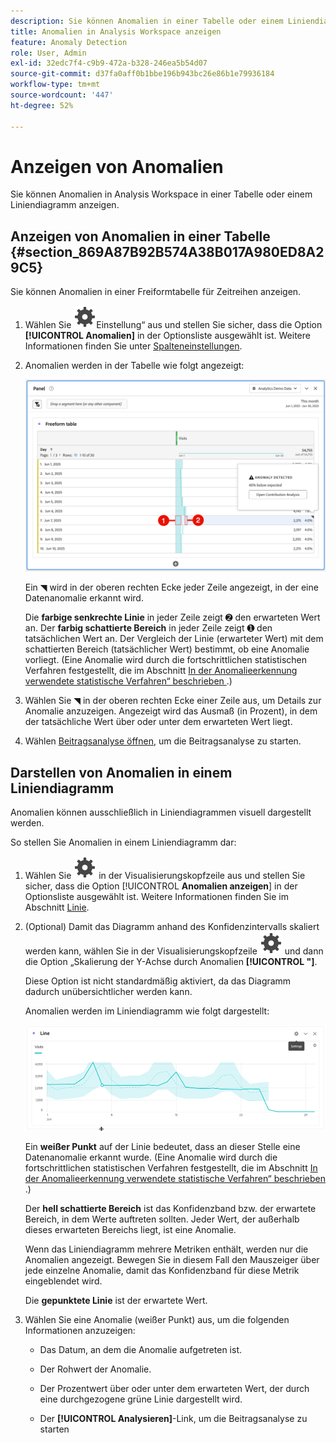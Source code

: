 ```yaml
---
description: Sie können Anomalien in einer Tabelle oder einem Liniendiagramm anzeigen.
title: Anomalien in Analysis Workspace anzeigen
feature: Anomaly Detection
role: User, Admin
exl-id: 32edc7f4-c9b9-472a-b328-246ea5b54d07
source-git-commit: d37fa0aff0b1bbe196b943bc26e86b1e79936184
workflow-type: tm+mt
source-wordcount: '447'
ht-degree: 52%

---
```


# Anzeigen von Anomalien

Sie können Anomalien in Analysis Workspace in einer Tabelle oder einem Liniendiagramm anzeigen.

## Anzeigen von Anomalien in einer Tabelle {#section_869A87B92B574A38B017A980ED8A29C5}

Sie können Anomalien in einer Freiformtabelle für Zeitreihen anzeigen.

1. Wählen Sie ![ Spaltenüberschrift ](/help/assets/icons/Setting.svg)Einstellung“ aus und stellen Sie sicher, dass die Option **[!UICONTROL Anomalien]** in der Optionsliste ausgewählt ist. Weitere Informationen finden Sie unter [Spalteneinstellungen](/help/analyze/analysis-workspace/visualizations/freeform-table/column-row-settings/column-settings.md).

1. Anomalien werden in der Tabelle wie folgt angezeigt:

   ![Anomalien erkannt](assets/anomaly-detected.png)

   Ein ◥ wird in der oberen rechten Ecke jeder Zeile angezeigt, in der eine Datenanomalie erkannt wird.

   Die **farbige senkrechte Linie** in jeder Zeile zeigt ➋ den erwarteten Wert an. Der **farbig schattierte Bereich** in jeder Zeile zeigt ➊ den tatsächlichen Wert an. Der Vergleich der Linie (erwarteter Wert) mit dem schattierten Bereich (tatsächlicher Wert) bestimmt, ob eine Anomalie vorliegt. (Eine Anomalie wird durch die fortschrittlichen statistischen Verfahren festgestellt, die im Abschnitt [In der Anomalieerkennung verwendete statistische Verfahren“ beschrieben ](/help/analyze/analysis-workspace/c-anomaly-detection/statistics-anomaly-detection.md).)

1. Wählen Sie ◥ in der oberen rechten Ecke einer Zeile aus, um Details zur Anomalie anzuzeigen. Angezeigt wird das Ausmaß (in Prozent), in dem der tatsächliche Wert über oder unter dem erwarteten Wert liegt.
1. Wählen [Beitragsanalyse öffnen](run-contribution-analysis.md), um die Beitragsanalyse zu starten.

## Darstellen von Anomalien in einem Liniendiagramm

Anomalien können ausschließlich in Liniendiagrammen visuell dargestellt werden.

So stellen Sie Anomalien in einem Liniendiagramm dar:

1. Wählen Sie ![Einstellung](/help/assets/icons/Setting.svg) in der Visualisierungskopfzeile aus und stellen Sie sicher, dass die Option [!UICONTROL **Anomalien anzeigen**] in der Optionsliste ausgewählt ist. Weitere Informationen finden Sie im Abschnitt [Linie](/help/analyze/analysis-workspace/visualizations/line.md).

1. (Optional) Damit das Diagramm anhand des Konfidenzintervalls skaliert werden kann, wählen Sie in der Visualisierungskopfzeile ![Einstellung](/help/assets/icons/Setting.svg) und dann die Option „Skalierung der Y-Achse durch Anomalien **[!UICONTROL &quot;]**.

   Diese Option ist nicht standardmäßig aktiviert, da das Diagramm dadurch unübersichtlicher werden kann.

   Anomalien werden im Liniendiagramm wie folgt dargestellt:

   ![Anomalieerkennung für Linienvisualisierung](assets/anomaly-detected-line.gif)

   Ein **weißer Punkt** auf der Linie bedeutet, dass an dieser Stelle eine Datenanomalie erkannt wurde. (Eine Anomalie wird durch die fortschrittlichen statistischen Verfahren festgestellt, die im Abschnitt [In der Anomalieerkennung verwendete statistische Verfahren“ beschrieben ](/help/analyze/analysis-workspace/c-anomaly-detection/statistics-anomaly-detection.md).)

   Der **hell schattierte Bereich** ist das Konfidenzband bzw. der erwartete Bereich, in dem Werte auftreten sollten. Jeder Wert, der außerhalb dieses erwarteten Bereichs liegt, ist eine Anomalie.

   Wenn das Liniendiagramm mehrere Metriken enthält, werden nur die Anomalien angezeigt. Bewegen Sie in diesem Fall den Mauszeiger über jede einzelne Anomalie, damit das Konfidenzband für diese Metrik eingeblendet wird.

   Die **gepunktete Linie** ist der erwartete Wert.

1. Wählen Sie eine Anomalie (weißer Punkt) aus, um die folgenden Informationen anzuzeigen:

   * Das Datum, an dem die Anomalie aufgetreten ist.

   * Der Rohwert der Anomalie.

   * Der Prozentwert über oder unter dem erwarteten Wert, der durch eine durchgezogene grüne Linie dargestellt wird.

   * Der **[!UICONTROL Analysieren]**-Link, um die Beitragsanalyse zu starten






